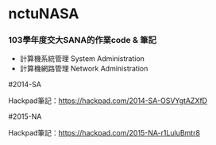 # nctuNASA
### 103學年度交大SANA的作業code & 筆記
* 計算機系統管理 System Administration
* 計算機網路管理 Network Administration

#2014-SA

Hackpad筆記：https://hackpad.com/2014-SA-OSVYgtAZXfD

#2015-NA

Hackpad筆記：https://hackpad.com/2015-NA-r1LuluBmtr8
